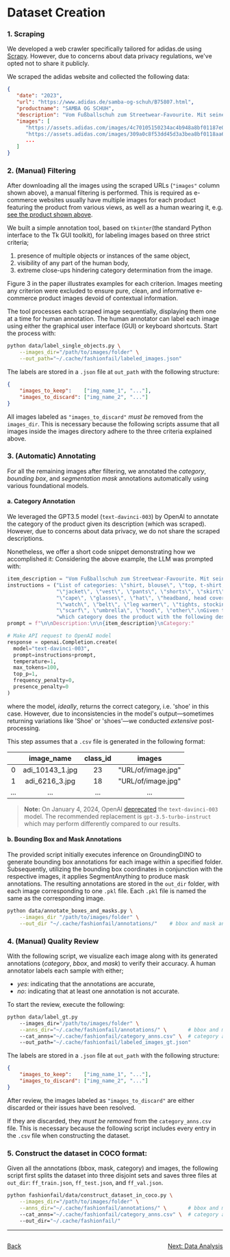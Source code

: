 # Dataset Creation

### 1. Scraping

We developed a web crawler specifically tailored for adidas.de using [Scrapy][website_scrapy].
However, due to concerns about data privacy regulations, we've opted not to share it publicly.

We scraped the adidas website and collected the following data:

```json
{
   "date": "2023",
   "url": "https://www.adidas.de/samba-og-schuh/B75807.html",
   "productname": "SAMBA OG SCHUH",
   "description": "Vom Fußballschuh zum Streetwear-Favourite. Mit seiner cleanen Low-Top-Silhouette, dem weichen Leder-Obermaterial mit Wildleder-Overlays und der Außensohle aus Naturgummi ist der Samba ein echter Evergreen und passt einfach immer und überall.",
   "images": [
      "https://assets.adidas.com/images/4c70105150234ac4b948a8bf01187e0c_9366/Samba_OG_Schuh_Schwarz_B75807_01_standard.jpg",
      "https://assets.adidas.com/images/309a0c8f53dd45d3a3bea8bf0118aa6b_9366/Samba_OG_Schuh_Schwarz_B75807_02_standard_hover.jpg",
      ...
   ]
}
```


### 2. (Manual) Filtering
After downloading all the images using the scraped URLs (`"images"` column shown above), a manual filtering is performed. This is required as e-commerce
websites usually have multiple images for each product featuring the product from various views, as well as a human
wearing it, e.g. [see the product shown above][adidas_shoe].

We built a simple annotation tool, based on `tkinter`(the standard Python interface to the Tk GUI toolkit), for labeling
images based on three strict criteria;
1. presence of multiple objects or instances of the same object,
2. visibility of any part of the human body,
3. extreme close-ups hindering category determination from the image.

Figure 3 in the paper illustrates examples for each criterion. Images meeting any criterion were excluded to ensure
pure, clean, and informative e-commerce product images devoid of contextual information.

The tool processes each scraped image sequentially, displaying them one at a time for human annotation. The human
annotator can label each image using either the graphical user interface (GUI) or keyboard shortcuts. Start the process
with:
```bash
python data/label_single_objects.py \
    --images_dir="/path/to/images/folder" \
    --out_path="~/.cache/fashionfail/labeled_images.json"
```

The labels are stored in a `.json` file at `out_path` with the following structure:
```json
{
    "images_to_keep":    ["img_name_1", "..."],
    "images_to_discard": ["img_name_2", "..."]
}
```

All images labeled as `"images_to_discard"` _must be_ removed from the `images_dir`. This is necessary because
the following scripts assume that all images inside the images directory adhere to the three criteria explained above.


### 3. (Automatic) Annotating
For all the remaining images after filtering, we annotated the _category_, _bounding box_, and _segmentation mask_
annotations automatically using various foundational models.

#### a. Category Annotation
We leveraged the GPT3.5 model (`text-davinci-003`) by OpenAI to annotate the category of the product given its
description (which was scraped). However, due to concerns about data privacy, we do not share the scraped descriptions.

Nonetheless, we offer a short code snippet demonstrating how we accomplished it:
Considering the above example, the LLM was prompted with:
```python
item_description = "Vom Fußballschuh zum Streetwear-Favourite. Mit seiner cleanen Low-Top-Silhouette, dem weichen Leder-Obermaterial mit Wildleder-Overlays und der Außensohle aus Naturgummi ist der Samba ein echter Evergreen und passt einfach immer und überall."
instructions = ("List of categories: \"shirt, blouse\", \"top, t-shirt, sweatshirt\", \"sweater\", \"cardigan\", "
                "\"jacket\", \"vest\", \"pants\", \"shorts\", \"skirt\", \"coat\", \"dress\", \"jumpsuit\", "
                "\"cape\", \"glasses\", \"hat\", \"headband, head covering, hair accessory\", \"tie\", \"glove\", "
                "\"watch\", \"belt\", \"leg warmer\", \"tights, stockings\", \"sock\", \"shoe\", \"bag, wallet\", "
                "\"scarf\", \"umbrella\", \"hood\", \"other\".\nGiven the list of categories above, "
                "which category does the product with the following description belong to?")
prompt = f"\n\nDescription:\n\n{item_description}\nCategory:"

# Make API request to OpenAI model
response = openai.Completion.create(
  model="text-davinci-003",
  prompt=instructions+prompt,
  temperature=1,
  max_tokens=100,
  top_p=1,
  frequency_penalty=0,
  presence_penalty=0
)
```
where the model, _ideally_, returns the correct category, i.e. 'shoe' in this case.
However, due to inconsistencies in the model's output—sometimes returning variations like 'Shoe' or 'shoes'—we conducted
_extensive_ post-processing.

This step assumes that a `.csv` file is generated in the following format:

|     |   image_name    | class_id |       images       |
|:---:|:---------------:|:--------:|:------------------:|
|  0  | adi_10143_1.jpg |    23    | "URL/of/image.jpg" |
|  1  | adi_6216_3.jpg  |    18    | "URL/of/image.jpg" |
| ... |       ...       |   ...    |        ...         |

> **Note:** On January 4, 2024, OpenAI [deprecated](https://platform.openai.com/docs/deprecations) the `text-davinci-003`
> model. The recommended replacement is `gpt-3.5-turbo-instruct` which may perform differently compared to our results.

#### b. Bounding Box and Mask Annotations
The provided script initially executes inference on GroundingDINO to generate bounding box annotations for each image
within a specified folder.
Subsequently, utilizing the bounding box coordinates in conjunction with the respective images, it applies
SegmentAnything to produce mask annotations. The resulting annotations are stored in the `out_dir` folder, with each
image corresponding to one `.pkl` file. Each `.pkl` file is named the same as the corresponding image.

```bash
python data/annotate_boxes_and_masks.py \
    --images_dir "/path/to/images/folder" \
    --out_dir "~/.cache/fashionfail/annotations/"    # bbox and mask annotations
```


### 4. (Manual) Quality Review
With the following script, we visualize each image along with its generated annotations (_category_, _bbox_, and _mask_) to
verify their accuracy. A human annotator labels each sample with either;
-  _yes_: indicating that the annotations are accurate,
- _no_: indicating that at least one annotation is not accurate.

To start the review, execute the following:
```bash
python data/label_gt.py
    --images_dir="/path/to/images/folder" \
    --anns_dir="~/.cache/fashionfail/annotations/" \       # bbox and mask annotations (generated above in 3.b)
    --cat_anns="~/.cache/fashionfail/category_anns.csv" \  # category annotations (generated above in 3.a)
    --out_path="~/.cache/fashionfail/labeled_images_gt.json"
```

The labels are stored in a `.json` file at `out_path` with the following structure:
```json
{
    "images_to_keep":    ["img_name_1", "..."],
    "images_to_discard": ["img_name_2", "..."]
}
```

After review, the images labeled as `"images_to_discard"` are either discarded or their issues have been resolved.

If they are discarded, they _must be removed_ from the `category_anns.csv` file. This is necessary because
the following script includes every entry in the `.csv` file when constructing the dataset.



### 5. Construct the dataset in COCO format:

Given all the annotations (bbox, mask, category) and images, the following script first splits the dataset into three
disjoint sets and saves three files at `out_dir`: `ff_train.json`, `ff_test.json`, and `ff_val.json`.
```bash
python fashionfail/data/construct_dataset_in_coco.py \
    --images_dir="/path/to/images/folder" \
    --anns_dir="~/.cache/fashionfail/annotations/" \       # bbox and mask annotations (generated above in 3.b)
    --cat_anns="~/.cache/fashionfail/category_anns.csv" \  # category annotations (generated above in 3.a)
    --out_dir="~/.cache/fashionfail/"
```


---
<div style="display: flex; justify-content: space-between;">

   [Back](README.md)

   [Next: Data Analysis](02_data_analysis.md)

</div>

[website_scrapy]: https://scrapy.org/
[adidas_shoe]: https://www.adidas.de/samba-og-schuh/B75807.html
